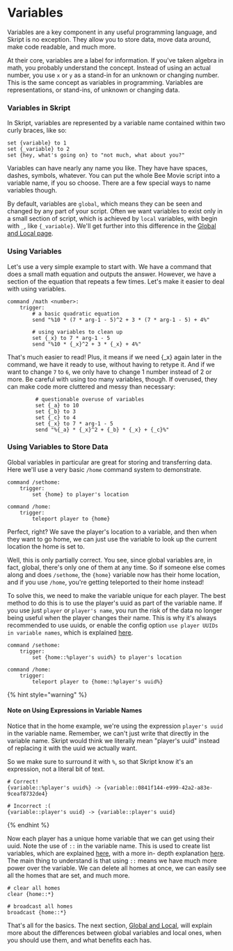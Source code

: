 # Variables

Variables are a key component in any useful programming language, and Skript is no exception. They allow you to store data, move data around, make code readable, and much more.

At their core, variables are a label for information. If you've taken algebra in math, you probably understand the concept. Instead of using an actual number, you use `x` or `y` as a stand-in for an unknown or changing number. This is the same concept as variables in programming. Variables are representations, or stand-ins, of unknown or changing data.

### Variables in Skript

In Skript, variables are represented by a variable name contained within two curly braces, like so:

```applescript
set {variable} to 1
set {_variable} to 2
set {hey, what's going on} to "not much, what about you?"
```

Variables can have nearly any name you like. They have have spaces, dashes, symbols, whatever. You can put the whole Bee Movie script into a variable name, if you so choose. There are a few special ways to name variables though.

By default, variables are `global`, which means they can be seen and changed by any part of your script. Often we want variables to exist only in a small section of script, which is achieved by `local` variables, with begin with `_`, like `{_variable}`. We'll get further into this difference in the [Global and Local page](global-and-local.md).

### Using Variables

Let's use a very simple example to start with. We have a command that does a small math equation and outputs the answer. However, we have a section of the equation that repeats a few times. Let's make it easier to deal with using variables.

```applescript
command /math <number>:
    trigger:
        # a basic quadratic equation
        send "%10 * (7 * arg-1 - 5)^2 + 3 * (7 * arg-1 - 5) + 4%"
        
        # using variables to clean up
        set {_x} to 7 * arg-1 - 5
        send "%10 * {_x}^2 + 3 * {_x} + 4%"        
```

That's much easier to read! Plus, it means if we need {\_x} again later in the command, we have it ready to use, without having to retype it. And if we want to change `7` to `6`, we only have to change 1 number instead of 2 or more. Be careful with using too many variables, though. If overused, they can make code more cluttered and messy than necessary:

```applescript
         # questionable overuse of variables
         set {_a} to 10
         set {_b} to 3
         set {_c} to 4
         set {_x} to 7 * arg-1 - 5
         send "%{_a} * {_x}^2 + {_b} * {_x} + {_c}%"  
```

### Using Variables to Store Data

Global variables in particular are great for storing and transferring data. Here we'll use a very basic `/home` command system to demonstrate.

```applescript
command /sethome:
    trigger:
        set {home} to player's location
        
command /home:
    trigger:
        teleport player to {home} 
```

Perfect, right? We save the player's location to a variable, and then when they want to go home, we can just use the variable to look up the current location the home is set to.

Well, this is only partially correct. You see, since global variables are, in fact, global, there's only one of them at any time. So if someone else comes along and does `/sethome`, the `{home}` variable now has their home location, and if you use `/home`, you're getting teleported to their home instead!

To solve this, we need to make the variable unique for each player. The best method to do this is to use the player's uuid as part of the variable name. If you use just `player` or `player's name`, you run the risk of the data no longer being useful when the player changes their name. This is why it's always recommended to use uuids, or enable the config option `use player UUIDs in variable names`, which is explained [here](../../unfinished/auxiliary-guides/useful-config-options.md).

```applescript
command /sethome:
    trigger:
        set {home::%player's uuid%} to player's location
        
command /home:
    trigger:
        teleport player to {home::%player's uuid%} 
```

{% hint style="warning" %}
#### Note on Using Expressions in Variable Names

Notice that in the home example, we're using the expression `player's uuid` in the variable name. Remember, we can't just write that directly in the variable name. Skript would think we literally mean "player's uuid" instead of replacing it with the uuid we actually want.

So we make sure to surround it with `%`, so that Skript know it's an expression, not a literal bit of text.

```applescript
# Correct!
{variable::%player's uuid%} -> {variable::0841f144-e999-42a2-a83e-9ceaf8732de4}

# Incorrect :(
{variable::player's uuid} -> {variable::player's uuid}
```
{% endhint %}

Now each player has a unique home variable that we can get using their uuid. Note the use of `::` in the variable name. This is used to create list variables, which are explained [here](list-basics.md), with a more in- depth explanation [here](../lists/). The main thing to understand is that using `::` means we have much more power over the variable. We can delete all homes at once, we can easily see all the homes that are set, and much more.

```applescript
# clear all homes
clear {home::*}

# broadcast all homes
broadcast {home::*}
```

That's all for the basics. The next section, [Global and Local](global-and-local.md), will explain more about the differences between global variables and local ones, when you should use them, and what benefits each has.
